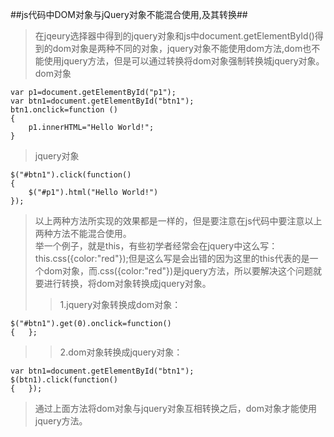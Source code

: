 ##js代码中DOM对象与jQuery对象不能混合使用,及其转换##
>在jqeury选择器中得到的jquery对象和js中document.getElementById()得到的dom对象是两种不同的对象，jquery对象不能使用dom方法,dom也不能使用jquery方法，但是可以通过转换将dom对象强制转换城jquery对象。<br>
>dom对象
>
    var p1=document.getElementById("p1");
    var btn1=document.getElementById("btn1");
    btn1.onclick=function ()
    {
        p1.innerHTML="Hello World!";
    }
>jquery对象
>      
    $("#btn1").click(function()
    {
        $("#p1").html("Hello World!")
    });
>以上两种方法所实现的效果都是一样的，但是要注意在js代码中要注意以上两种方法不能混合使用。<br>
>举一个例子，就是this，有些初学者经常会在jquery中这么写：this.css({color:"red"});但是这么写是会出错的因为这里的this代表的是一个dom对象，而.css({color:"red"})是jquery方法，所以要解决这个问题就要进行转换，将dom对象转换成jquery对象。
>>1.jquery对象转换成dom对象：
>>   
    $("#btn1").get(0).onclick=function()
    {   };
>>2.dom对象转换成jquery对象：
>>    
    var btn1=document.getElementById("btn1");
    $(btn1).click(function()
    {   });
>
>通过上面方法将dom对象与jquery对象互相转换之后，dom对象才能使用jquery方法。